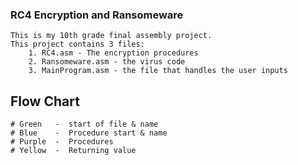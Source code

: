 ### RC4 Encryption and Ransomeware ###
    This is my 10th grade final assembly project.
    This project contains 3 files:
        1. RC4.asm - The encryption procedures
        2. Ransomeware.asm - the virus code
        3. MainProgram.asm - the file that handles the user inputs

## Flow Chart ##
    # Green   -  start of file & name
    # Blue    -  Procedure start & name
    # Purple  -  Procedures
    # Yellow  -  Returning value 

